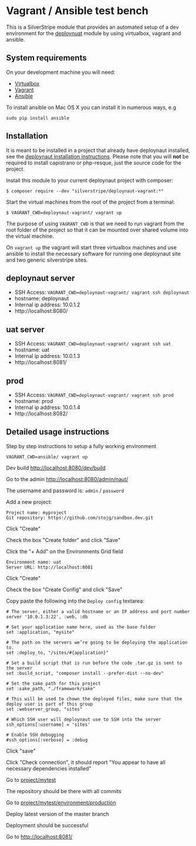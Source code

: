 # Vagrant / Ansible test bench

This is a SilverStripe module that provides an automated setup of a dev environment for the [deploynuat](https://github.com/silverstripe/deploynaut) module by using virtualbox, vagrant and ansible.

## System requirements

On your development machine you will need:

 * [Virtualbox](https://www.virtualbox.org/)
 * [Vagrant](https://www.vagrantup.com/)
 * [Ansible](http://docs.ansible.com/intro_installation.html)

To install ansible on Mac OS X you can install it in numerous ways, e.g

	sudo pip install ansible
 
## Installation

It is meant to be installed in a project that already have deploynaut installed, see the [deploynaut installation instructions](https://github.com/silverstripe/deploynaut/blob/master/docs/en/index.md#deploynaut-1). Please note that you will **not** be required to install capistrano or php-resque, just the source code for the project.

Install this module to your current deploynaut project with composer:

	$ composer require --dev "silverstripe/deploynaut-vagrant:*"

Start the virtual machines from the root of the project from a terminal:

	$ VAGRANT_CWD=deploynaut-vagrant/ vagrant up

The purpose of using `VAGRANT_CWD` is that we need to run vagrant from the root folder of the project so that it can be mounted over shared volume into the virtual machine.

On `vagrant up` the vagrant will start three virtualbox machines and use ansible to install the necessary software for running one deploynaut site and two generic silverstripe sites.

## deploynaut server

 * SSH Access: `VAGRANT_CWD=deploynaut-vagrant/ vagrant ssh deploynaut`
 * hostname: deploynaut
 * Internal ip address: 10.0.1.2
 * http://localhost:8080/

## uat server

 * SSH Access: `VAGRANT_CWD=deploynaut-vagrant/ vagrant ssh uat`
 * hostname: uat
 * Internal ip address: 10.0.1.3
 * http://localhost:8081/

## prod

 * SSH Access: `VAGRANT_CWD=deploynaut-vagrant/ vagrant ssh prod`
 * hostname: prod
 * Internal ip address: 10.0.1.4
 * http://localhost:8082/

## Detailed usage instructions

Step by step instructions to setup a fully working environment

    VAGRANT_CWD=ansible/ vagrant up

Dev build [http://localhost:8080/dev/build](http://localhost:8080/dev/build)

Go to the admin [http://localhost:8080/admin/naut/](http://localhost:8080/admin/naut/)

The username and password is: `admin` / `password`

Add a new project:

	Project name: myproject
	Git repository: https://github.com/stojg/sandbox.dev.git

Click "Create"

Check the box "Create folder" and click "Save"

Click the "+ Add" on the Environments Grid field

    Environment name: uat
    Server URL: http://localhost:8081

Click "Create"

Check the box "Create Config" and click "Save"

Copy paste the following into the  `Deploy config` textarea:

	# The server, either a valid hostname or an IP address and port number
	server '10.0.1.3:22', :web, :db

	# Set your application name here, used as the base folder
	set :application, "mysite"

	# The path on the servers we’re going to be deploying the application to.
	set :deploy_to, "/sites/#{application}"

	# Set a build script that is run before the code .tar.gz is sent to the server
	set :build_script, "composer install --prefer-dist --no-dev"

	# Set the sake path for this project
	set :sake_path, "./framework/sake"

	# This will be used to chown the deployed files, make sure that the deploy user is part of this group
	set :webserver_group, "sites"

	# Which SSH user will deploynaut use to SSH into the server
	ssh_options[:username] = 'sites'

	# Enable SSH debugging
	#ssh_options[:verbose] = :debug

Click "save"

Click "Check connection", it should report "You appear to have all necessary dependencies installed"

Go to [project/mytest](http://localhost:8080/naut/project/mytest)

The repository should be there with all commits

Go to [project/mytest/environment/production](http://localhost:8080/naut/project/mytest/environment/production)

Deploy latest version of the master branch

Deployment should be successful

Go to [http://localhost:8081/](http://localhost:8081/)



